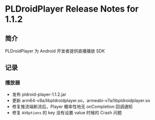 # PLDroidPlayer Release Notes for 1.1.2

## 简介
PLDroidPlayer 为 Android 开发者提供直播播放 SDK

## 记录

### 播放器

- 发布 pldroid-player-1.1.2.jar
- 更新 arm64-v8a/libpldroidplayer.so，armeabi-v7a/libpldroidplayer.so
- 修复推流端断流后，Player 概率性地无 onCompletion 回调通知
- 修复 `AVOptions` 的 key 没有设置 value 时候的 Crash 问题
